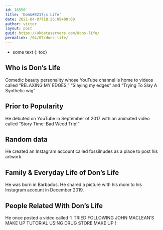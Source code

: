 ```yaml
---
id: 16550
title: 'Don&#8217;s Life'
date: 2021-04-07T18:26:09+00:00
author: victor
layout: post
guid: https://ukdataservers.com/dons-life/
permalink: /04/07/dons-life/
---
```


* some text
{: toc}


## Who is Don&#8217;s Life



Comedic beauty personality whose YouTube channel is home to videos called &#8220;RELAXING MY EDGES,&#8221; &#8220;Slaying my edges&#8221; and &#8220;Trying To Slay A Synthetic wig&#8221;

                
                
                
## Prior to Popularity



He debuted on YouTube in September of 2017 with an animated video called &#8220;Story Time: Bad Weed Trip!&#8221;

                
                
                
## Random data



He created an Instagram account called fossilnudes as a place to post his artwork.

                
                
                
## Family & Everyday Life of Don&#8217;s Life



He was born in Barbados. He shared a picture with his mom to his Instagram account in December 2019.

                
                
                
## People Related With Don&#8217;s Life



He once posted a video called &#8220;I TRIED FOLLOWING JOHN MACLEAN&#8217;S MAKE UP TUTORIAL USING DRUG STORE MAKE UP !

                
              
            
          
          
          